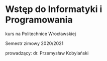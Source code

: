 # Wstęp do Informatyki i Programowania
kurs na Politechnice Wrocławskiej

Semestr zimowy 2020/2021

prowadzący: dr. Przemysław Kobylański